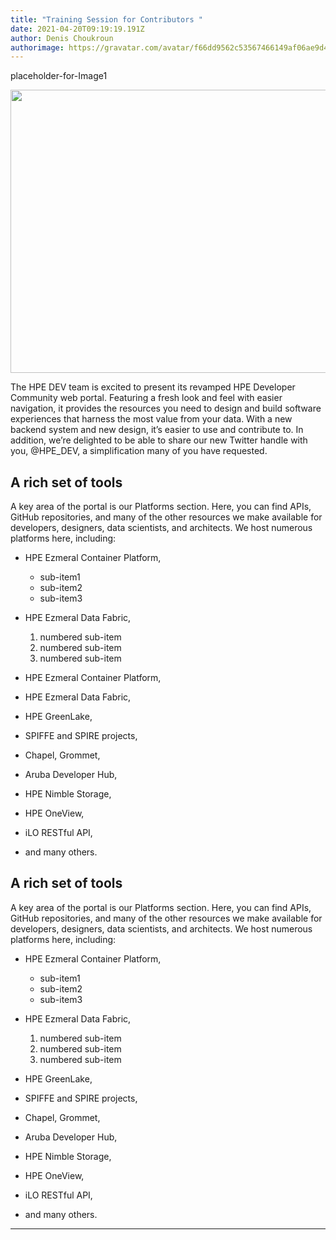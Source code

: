 ```yaml
---
title: "Training Session for Contributors "
date: 2021-04-20T09:19:19.191Z
author: Denis Choukroun
authorimage: https://gravatar.com/avatar/f66dd9562c53567466149af06ae9d4f1?s=96
---
```

placeholder-for-Image1

<center><img src="/img/training-image1.jpg" width="800" height="453"></center>

The HPE DEV team is excited to present its revamped HPE Developer Community web portal. Featuring a fresh look and feel with easier navigation, it provides the resources you need to design and build software experiences that harness the most value from your data. With a new backend system and new design, it’s easier to use and contribute to. In addition, we’re delighted to be able to share our new Twitter handle with you, @HPE_DEV, a simplification many of you have requested.

## A rich set of tools

A key area of the portal is our Platforms section. Here, you can find APIs, GitHub repositories, and many of the other resources we make available for developers, designers, data scientists, and architects. 
We host numerous platforms here, including:

* HPE Ezmeral Container Platform, 

  * sub-item1
  * sub-item2
  * sub-item3
* HPE Ezmeral Data Fabric, 

  1. numbered sub-item
  2. numbered sub-item
  3. numbered sub-item
* HPE Ezmeral Container Platform, 
* HPE Ezmeral Data Fabric,
* HPE GreenLake, 
* SPIFFE and SPIRE projects, 
* Chapel, Grommet, 
* Aruba Developer Hub, 
* HPE Nimble Storage, 
* HPE OneView, 
* iLO RESTful API,
* and many others.

## A rich set of tools

A key area of the portal is our Platforms section. Here, you can find APIs, GitHub repositories, and many of the other resources we make available for developers, designers, data scientists, and architects. 
We host numerous platforms here, including:

* HPE Ezmeral Container Platform, 

  * sub-item1
  * sub-item2
  * sub-item3
* HPE Ezmeral Data Fabric, 

  1. numbered sub-item
  2. numbered sub-item
  3. numbered sub-item
* HPE GreenLake, 
* SPIFFE and SPIRE projects, 
* Chapel, Grommet, 
* Aruba Developer Hub, 
* HPE Nimble Storage, 
* HPE OneView, 
* iLO RESTful API,
* and many others.

---
